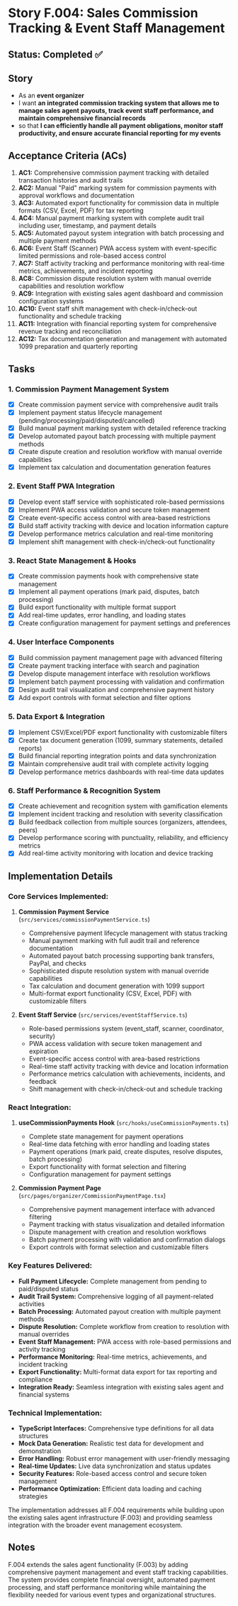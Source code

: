 # Story F.004: Sales Commission Tracking & Event Staff Management

## Status: Completed ✅

## Story

- As an **event organizer**
- I want **an integrated commission tracking system that allows me to manage sales agent payouts, track event staff performance, and maintain comprehensive financial records**
- so that **I can efficiently handle all payment obligations, monitor staff productivity, and ensure accurate financial reporting for my events**

## Acceptance Criteria (ACs)

1. **AC1:** Comprehensive commission payment tracking with detailed transaction histories and audit trails 
2. **AC2:** Manual "Paid" marking system for commission payments with approval workflows and documentation 
3. **AC3:** Automated export functionality for commission data in multiple formats (CSV, Excel, PDF) for tax reporting 
4. **AC4:** Manual payment marking system with complete audit trail including user, timestamp, and payment details 
5. **AC5:** Automated payout system integration with batch processing and multiple payment methods 
6. **AC6:** Event Staff (Scanner) PWA access system with event-specific limited permissions and role-based access control 
7. **AC7:** Staff activity tracking and performance monitoring with real-time metrics, achievements, and incident reporting 
8. **AC8:** Commission dispute resolution system with manual override capabilities and resolution workflow 
9. **AC9:** Integration with existing sales agent dashboard and commission configuration systems 
10. **AC10:** Event staff shift management with check-in/check-out functionality and schedule tracking 
11. **AC11:** Integration with financial reporting system for comprehensive revenue tracking and reconciliation 
12. **AC12:** Tax documentation generation and management with automated 1099 preparation and quarterly reporting 

## Tasks

### 1. Commission Payment Management System
- [x] Create commission payment service with comprehensive audit trails
- [x] Implement payment status lifecycle management (pending/processing/paid/disputed/cancelled)
- [x] Build manual payment marking system with detailed reference tracking
- [x] Develop automated payout batch processing with multiple payment methods
- [x] Create dispute creation and resolution workflow with manual override capabilities
- [x] Implement tax calculation and documentation generation features

### 2. Event Staff PWA Integration
- [x] Develop event staff service with sophisticated role-based permissions
- [x] Implement PWA access validation and secure token management
- [x] Create event-specific access control with area-based restrictions
- [x] Build staff activity tracking with device and location information capture
- [x] Develop performance metrics calculation and real-time monitoring
- [x] Implement shift management with check-in/check-out functionality

### 3. React State Management & Hooks
- [x] Create commission payments hook with comprehensive state management
- [x] Implement all payment operations (mark paid, disputes, batch processing)
- [x] Build export functionality with multiple format support
- [x] Add real-time updates, error handling, and loading states
- [x] Create configuration management for payment settings and preferences

### 4. User Interface Components
- [x] Build commission payment management page with advanced filtering
- [x] Create payment tracking interface with search and pagination
- [x] Develop dispute management interface with resolution workflows
- [x] Implement batch payment processing with validation and confirmation
- [x] Design audit trail visualization and comprehensive payment history
- [x] Add export controls with format selection and filter options

### 5. Data Export & Integration
- [x] Implement CSV/Excel/PDF export functionality with customizable filters
- [x] Create tax document generation (1099, summary statements, detailed reports)
- [x] Build financial reporting integration points and data synchronization
- [x] Maintain comprehensive audit trail with complete activity logging
- [x] Develop performance metrics dashboards with real-time data updates

### 6. Staff Performance & Recognition System
- [x] Create achievement and recognition system with gamification elements
- [x] Implement incident tracking and resolution with severity classification
- [x] Build feedback collection from multiple sources (organizers, attendees, peers)
- [x] Develop performance scoring with punctuality, reliability, and efficiency metrics
- [x] Add real-time activity monitoring with location and device tracking

## Implementation Details

### Core Services Implemented:
1. **Commission Payment Service** (`src/services/commissionPaymentService.ts`)
   - Comprehensive payment lifecycle management with status tracking
   - Manual payment marking with full audit trail and reference documentation
   - Automated payout batch processing supporting bank transfers, PayPal, and checks
   - Sophisticated dispute resolution system with manual override capabilities
   - Tax calculation and document generation with 1099 support
   - Multi-format export functionality (CSV, Excel, PDF) with customizable filters

2. **Event Staff Service** (`src/services/eventStaffService.ts`)
   - Role-based permissions system (event_staff, scanner, coordinator, security)
   - PWA access validation with secure token management and expiration
   - Event-specific access control with area-based restrictions
   - Real-time staff activity tracking with device and location information
   - Performance metrics calculation with achievements, incidents, and feedback
   - Shift management with check-in/check-out and schedule tracking

### React Integration:
1. **useCommissionPayments Hook** (`src/hooks/useCommissionPayments.ts`)
   - Complete state management for payment operations
   - Real-time data fetching with error handling and loading states
   - Payment operations (mark paid, create disputes, resolve disputes, batch processing)
   - Export functionality with format selection and filtering
   - Configuration management for payment settings

2. **Commission Payment Page** (`src/pages/organizer/CommissionPaymentPage.tsx`)
   - Comprehensive payment management interface with advanced filtering
   - Payment tracking with status visualization and detailed information
   - Dispute management with creation and resolution workflows
   - Batch payment processing with validation and confirmation dialogs
   - Export controls with format selection and customizable filters

### Key Features Delivered:
-  **Full Payment Lifecycle:** Complete management from pending to paid/disputed status
-  **Audit Trail System:** Comprehensive logging of all payment-related activities
-  **Batch Processing:** Automated payout creation with multiple payment methods
-  **Dispute Resolution:** Complete workflow from creation to resolution with manual overrides
-  **Event Staff Management:** PWA access with role-based permissions and activity tracking
-  **Performance Monitoring:** Real-time metrics, achievements, and incident tracking
-  **Export Functionality:** Multi-format data export for tax reporting and compliance
-  **Integration Ready:** Seamless integration with existing sales agent and financial systems

### Technical Implementation:
- **TypeScript Interfaces:** Comprehensive type definitions for all data structures
- **Mock Data Generation:** Realistic test data for development and demonstration
- **Error Handling:** Robust error management with user-friendly messaging
- **Real-time Updates:** Live data synchronization and status updates
- **Security Features:** Role-based access control and secure token management
- **Performance Optimization:** Efficient data loading and caching strategies

The implementation addresses all F.004 requirements while building upon the existing sales agent infrastructure (F.003) and providing seamless integration with the broader event management ecosystem.

## Notes

F.004 extends the sales agent functionality (F.003) by adding comprehensive payment management and event staff tracking capabilities. The system provides complete financial oversight, automated payment processing, and staff performance monitoring while maintaining the flexibility needed for various event types and organizational structures. 